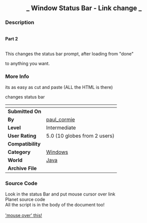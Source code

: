 ﻿<div align="center">

## \_ Window Status Bar \- Link change \_


</div>

### Description

<br><b>Part 2</b><br><br>

This changes the status bar prompt, after loading from "done" <br>

to anything you want.
 
### More Info
 
its as easy as cut and paste (ALL the HTML is there)

changes status bar


<span>             |<span>
---                |---
**Submitted On**   |
**By**             |[paul\_cormie](https://github.com/Planet-Source-Code/PSCIndex/blob/master/ByAuthor/paul-cormie.md)
**Level**          |Intermediate
**User Rating**    |5.0 (10 globes from 2 users)
**Compatibility**  |
**Category**       |[Windows](https://github.com/Planet-Source-Code/PSCIndex/blob/master/ByCategory/windows__2-80.md)
**World**          |[Java](https://github.com/Planet-Source-Code/PSCIndex/blob/master/ByWorld/java.md)
**Archive File**   |[](https://github.com/Planet-Source-Code/paul-cormie-window-status-bar-link-change__2-2035/archive/master.zip)





### Source Code

<html>
<head>
	<title>Default Text in the Status Bar when mouse cursor is over link</title>
</head>
<body>
	Look in the status Bar and put mouse cursor over link<br>
	Planet source code<br>
	All the script is in the body of the document too!<br><br>
	<a href="http://www.planetsourcecode.com" onMouseover="window.status='One of the best places to post/get code to/from on the net!';return true" onMouseout="window.status='';return true">'mouse over' this!</a>
</body>
</html>

